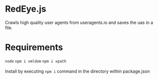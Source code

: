 # RedEye.js
Crawls high quality user agents from useragents.io and saves the uas in a file.

# Requirements
``node``
``npm i xmldom``
``npm i xpath``
<br><br>
Install by executing ``npm i`` command in the directory within package.json

